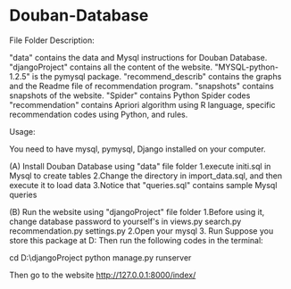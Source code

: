 # Douban-Database
File Folder Description:

"data" contains the data and Mysql instructions for Douban Database.
"djangoProject" contains all the content of the website.
"MYSQL-python-1.2.5" is the pymysql package.
"recommend_describ" contains the graphs and the Readme file of recommendation program.
"snapshots" contains snapshots of the website.
"Spider" contains Python Spider codes
"recommendation" contains Apriori algorithm using R language, specific recommendation codes using Python, and rules.

Usage:

You need to have mysql, pymysql, Django installed on your computer.

(A) Install Douban Database using "data" file folder
1.execute initi.sql in Mysql to create tables
2.Change the directory in import_data.sql, and then execute it to load data
3.Notice that "queries.sql" contains sample Mysql queries

(B) Run the website using "djangoProject" file folder
1.Before using it, change database password to yourself's in views.py search.py recommendation.py settings.py
2.Open your mysql
3. Run
Suppose you store this package at D:
Then run the following codes in the terminal:

cd D:\djangoProject
python manage.py runserver

Then go to the website http://127.0.0.1:8000/index/

